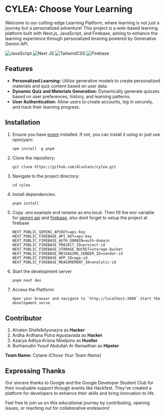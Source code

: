 # CYLEA: Choose Your Learning

Welcome to our cutting-edge Learning Platform, where learning is not just a journey but a personalized adventure! This project is a web-based learning platform built with Next.js, JavaScript, and Firebase, aiming to enhance the learning experience through personalized  leraning powered by Generative Gemini API.

![JavaScript](https://img.shields.io/badge/javascript-%23323330.svg?style=for-the-badge&logo=javascript&logoColor=%23F7DF1E) ![Next JS](https://img.shields.io/badge/Next-black?style=for-the-badge&logo=next.js&logoColor=white) ![TailwindCSS](https://img.shields.io/badge/tailwindcss-%2338B2AC.svg?style=for-the-badge&logo=tailwind-css&logoColor=white) ![Firebase](https://img.shields.io/badge/Firebase-039BE5?style=for-the-badge&logo=Firebase&logoColor=white)

## Features

* **Personalized Learning:** Utilize generative models to create personalized materials and quiz content based on user data.
* **Dynamic Quiz and Materials Generation:** Dynamically generate quizzes based on user preferences, history, and learning patterns.
* **User Authentication:** Allow users to create accounts, log in securely, and track their learning progress.

## Installation

1. Ensure you have [pnpm](https://pnpm.io/) installed. If not, you can install it using or just use npm/yarn:

   ```shell
   npm install -g pnpm
   ```
2. Clone the repository:

   ```shell
   git clone https://github.com/Alvalens/cylea.git
   ```
3. Navigate to the project directory:

   ```shell
   cd cylea
   ```
4. Install dependencies:

   ```shell
   pnpm install
   ```
5. Copy .env.example and rename as env.local. Then fill the env variable for [gemini api](https://makersuite.google.com/) and [firebase](https://firebase.google.com/), also dont forget to setup the project at firebase

   ```shell
   NEXT_PUBLIC_GEMINI_APIKEY=api-key
   NEXT_PUBLIC_FIREBASE_API_KEY=api-key
   NEXT_PUBLIC_FIREBASE_AUTH_DOMAIN=auth-domain
   NEXT_PUBLIC_FIREBASE_PROJECT_ID=project-id
   NEXT_PUBLIC_FIREBASE_STORAGE_BUCKET=storage-bucket
   NEXT_PUBLIC_FIREBASE_MESSAGING_SENDER_ID=sender-id
   NEXT_PUBLIC_FIREBASE_APP_ID=app-id
   NEXT_PUBLIC_FIREBASE_MEASUREMENT_ID=analytic-id
   ```
6. Start the development server

   ```javascript
   pnpm next dev
   ```

7. Access the Platform:
   ```shell
   Open your browser and navigate to `http://localhost:3000`.Start the development serve
    ```

## Contributor

1. Alvalen Shafelbilyunazra as **Hacker**
2. Ardha Ardhana Putra Agustavada as **Hacker**
3. Azarya Aditya Krisna Moeljono as **Hustler**
4. Burhanudin Yusuf Abdullah Ar Ramadhan as **Hipster**

**Team Name:** Cytane *(Chose Your Team Name)*

## Expressing Thanks

Our sincere thanks to Google and the Google Developer Student Club for their invaluable support through events like Hackfest. They've created a platform for developers to enhance their skills and bring innovation to life.

Feel free to join us on this educational journey by contributing, opening issues, or reaching out for collaborative endeavors!
